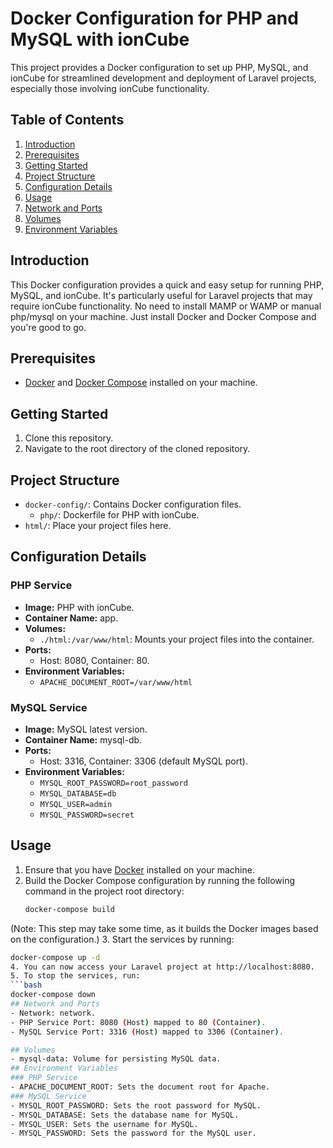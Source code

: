 # Docker Configuration for PHP and MySQL with ionCube

This project provides a Docker configuration to set up PHP, MySQL, and ionCube for streamlined development and deployment of Laravel projects, especially those involving ionCube functionality.

## Table of Contents
1. [Introduction](#introduction)
2. [Prerequisites](#prerequisites)
3. [Getting Started](#getting-started)
4. [Project Structure](#project-structure)
5. [Configuration Details](#configuration-details)
6. [Usage](#usage)
7. [Network and Ports](#network-and-ports)
8. [Volumes](#volumes)
9. [Environment Variables](#environment-variables)

## Introduction
This Docker configuration provides a quick and easy setup for running PHP, MySQL, and ionCube. It's particularly useful for Laravel projects that may require ionCube functionality.
No need to install MAMP or WAMP or manual php/mysql on your machine. Just install Docker and Docker Compose and you're good to go.

## Prerequisites
- [Docker](https://docs.docker.com/get-docker/) and [Docker Compose](https://docs.docker.com/compose/install/) installed on your machine.

## Getting Started
1. Clone this repository.
2. Navigate to the root directory of the cloned repository.

## Project Structure
- `docker-config/`: Contains Docker configuration files.
  - `php/`: Dockerfile for PHP with ionCube.
- `html/`: Place your project files here.

## Configuration Details
### PHP Service
- **Image:** PHP with ionCube.
- **Container Name:** app.
- **Volumes:**
  - `./html:/var/www/html`: Mounts your project files into the container.
- **Ports:**
  - Host: 8080, Container: 80.
- **Environment Variables:**
  - `APACHE_DOCUMENT_ROOT=/var/www/html`

### MySQL Service
- **Image:** MySQL latest version.
- **Container Name:** mysql-db.
- **Ports:**
  - Host: 3316, Container: 3306 (default MySQL port).
- **Environment Variables:**
  - `MYSQL_ROOT_PASSWORD=root_password`
  - `MYSQL_DATABASE=db`
  - `MYSQL_USER=admin`
  - `MYSQL_PASSWORD=secret`

## Usage
1. Ensure that you have [Docker](https://docs.docker.com/get-docker/) installed on your machine.
2. Build the Docker Compose configuration by running the following command in the project root directory:
   ```bash
   docker-compose build
(Note: This step may take some time, as it builds the Docker images based on the configuration.)
3. Start the services by running:
   ```bash
   docker-compose up -d
4. You can now access your Laravel project at http://localhost:8080.
5. To stop the services, run:
   ```bash
   docker-compose down
## Network and Ports
- Network: network.
- PHP Service Port: 8080 (Host) mapped to 80 (Container).
- MySQL Service Port: 3316 (Host) mapped to 3306 (Container).

## Volumes
- mysql-data: Volume for persisting MySQL data.
## Environment Variables
### PHP Service
- APACHE_DOCUMENT_ROOT: Sets the document root for Apache.
### MySQL Service
- MYSQL_ROOT_PASSWORD: Sets the root password for MySQL.
- MYSQL_DATABASE: Sets the database name for MySQL.
- MYSQL_USER: Sets the username for MySQL.
- MYSQL_PASSWORD: Sets the password for the MySQL user.
